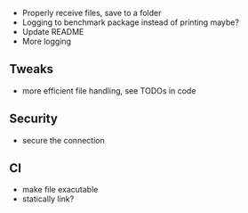 - Properly receive files, save to a folder
- Logging to benchmark package instead of printing maybe?
- Update README
- More logging

## Tweaks

- more efficient file handling, see TODOs in code

## Security

- secure the connection

## CI

- make file exacutable
- statically link?
